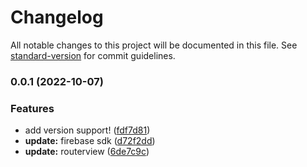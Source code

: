 # Changelog

All notable changes to this project will be documented in this file. See [standard-version](https://github.com/conventional-changelog/standard-version) for commit guidelines.

### 0.0.1 (2022-10-07)


### Features

* add version support! ([fdf7d81](https://github.com/ancientfutures/simulated/commit/fdf7d81560bad9322e8f716ecf0345f710d36be0))
* **update:** firebase sdk ([d72f2dd](https://github.com/ancientfutures/simulated/commit/d72f2ddfb174a919194cd9499f1d63d0f9c5f7bc))
* **update:** routerview ([6de7c9c](https://github.com/ancientfutures/simulated/commit/6de7c9c1d5af3ac73c2701e62faf99e199081538))
